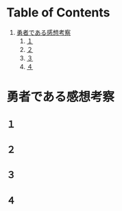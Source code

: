 
# Table of Contents

1.  [勇者である感想考察](#org4bb3f20)
    1.  [１](#orgb866f35)
    2.  [２](#org46bedaa)
    3.  [３](#org1800487)
    4.  [４](#orge347317)



<a id="org4bb3f20"></a>

# 勇者である感想考察


<a id="orgb866f35"></a>

## １


<a id="org46bedaa"></a>

## ２


<a id="org1800487"></a>

## ３


<a id="orge347317"></a>

## ４

